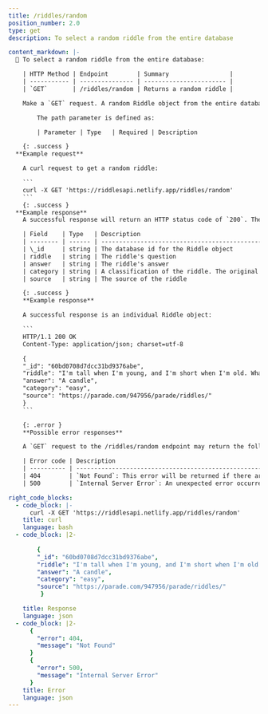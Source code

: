 ```yaml
---
title: /riddles/random
position_number: 2.0
type: get
description: To select a random riddle from the entire database

content_markdown: |-
  📌 To select a random riddle from the entire database:

    | HTTP Method | Endpoint        | Summary                 |
    | ----------- | --------------- | ----------------------- |
    | `GET`       | /riddles/random | Returns a random riddle |

    Make a `GET` request. A random Riddle object from the entire database is selected and returned.

        The path parameter is defined as:

        | Parameter | Type   | Required | Description                                                                                                                                             |

    {: .success }
  **Example request**

    A curl request to get a random riddle:

    ```
    curl -X GET 'https://riddlesapi.netlify.app/riddles/random'
    ```
    {: .success }
  **Example response**
    A successful response will return an HTTP status code of `200`. The Riddle object returned uses this schema:

    | Field    | Type   | Description                                                                                                                                                        |
    | -------- | ------ | ------------------------------------------------------------------------------------------------------------------------------------------------------------------ |
    | \_id     | string | The database id for the Riddle object                                                                                                                              |
    | riddle   | string | The riddle's question                                                                                                                                              |
    | answer   | string | The riddle's answer                                                                                                                                                |
    | category | string | A classification of the riddle. The original database includes the categories: easy, hard, funny, kids, math, and word. This is not an enum and more can be added. |
    | source   | string | The source of the riddle  

    {: .success }
    **Example response**

    A successful response is an individual Riddle object:

    ```
    HTTP/1.1 200 OK
    Content-Type: application/json; charset=utf-8

    {
    "_id": "60bd0708d7dcc31bd9376abe",
    "riddle": "I'm tall when I'm young, and I'm short when I'm old. What am I?",
    "answer": "A candle",
    "category": "easy",
    "source": "https://parade.com/947956/parade/riddles/"
    }
    ```

    {: .error }
    **Possible error responses**

    A `GET` request to the /riddles/random endpoint may return the following errors:

    | Error code | Description                                                                       |
    | ---------- | --------------------------------------------------------------------------------- |
    | 404        | `Not Found`: This error will be returned if there are no riddles in the database. |
    | 500        | `Internal Server Error`: An unexpected error occurred on the server.              |

right_code_blocks:
  - code_block: |-
      curl -X GET 'https://riddlesapi.netlify.app/riddles/random'
    title: curl
    language: bash
  - code_block: |2-
      
        {
        "_id": "60bd0708d7dcc31bd9376abe",
        "riddle": "I'm tall when I'm young, and I'm short when I'm old. What am I?",
        "answer": "A candle",
        "category": "easy",
        "source": "https://parade.com/947956/parade/riddles/"
         }

    title: Response
    language: json
  - code_block: |2-
      {
        "error": 404,
        "message": "Not Found"
      }
      {
        "error": 500,
        "message": "Internal Server Error"
      }
    title: Error
    language: json
---
```

